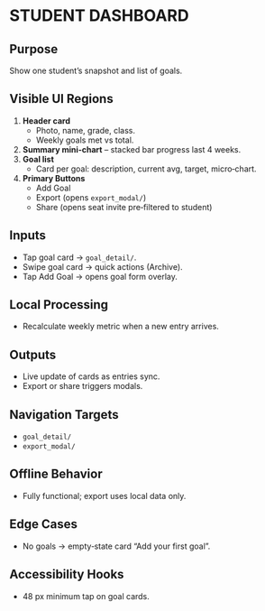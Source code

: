 # STUDENT DASHBOARD

## Purpose
Show one student’s snapshot and list of goals.

## Visible UI Regions
1. **Header card**
   * Photo, name, grade, class.
   * Weekly goals met vs total.
2. **Summary mini‑chart** – stacked bar progress last 4 weeks.
3. **Goal list**
   * Card per goal: description, current avg, target, micro‑chart.
4. **Primary Buttons**
   * Add Goal
   * Export (opens `export_modal/`)
   * Share (opens seat invite pre‑filtered to student)

## Inputs
* Tap goal card → `goal_detail/`.
* Swipe goal card → quick actions (Archive).
* Tap Add Goal → opens goal form overlay.

## Local Processing
* Recalculate weekly metric when a new entry arrives.

## Outputs
* Live update of cards as entries sync.
* Export or share triggers modals.

## Navigation Targets
* `goal_detail/`
* `export_modal/`

## Offline Behavior
* Fully functional; export uses local data only.

## Edge Cases
* No goals → empty‑state card “Add your first goal”.

## Accessibility Hooks
* 48 px minimum tap on goal cards.
